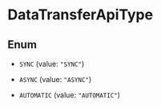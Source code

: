 

# DataTransferApiType

## Enum


* `SYNC` (value: `"SYNC"`)

* `ASYNC` (value: `"ASYNC"`)

* `AUTOMATIC` (value: `"AUTOMATIC"`)



